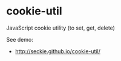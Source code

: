 cookie-util
===========

JavaScript cookie utility (to set, get, delete)

See demo: 
- http://seckie.github.io/cookie-util/
